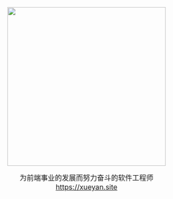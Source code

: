 <p align="center" style="line-height:1.5;">
  <img width="360px" src="https://xueyan.site/ast/xueyan-card.webp"></img>
  <div align="center" style="font-size:16px">
    为前端事业的发展而努力奋斗的软件工程师
  </div>
  <div align="center" style="font-size:16px">
    <a target="_blank" href="https://xueyan.site">https://xueyan.site</a>
  </div>
</p>

